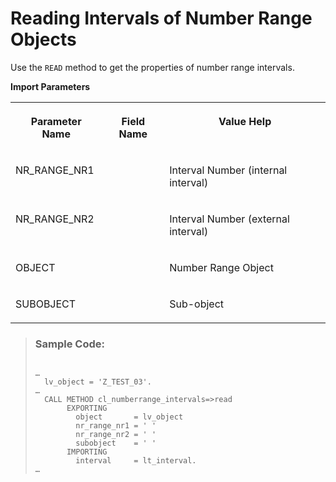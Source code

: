 <!-- loio0cb77ec7fba84084a416688de830dd71 -->

# Reading Intervals of Number Range Objects

Use the `READ` method to get the properties of number range intervals.

**Import Parameters**


<table>
<tr>
<th valign="top">

Parameter Name

</th>
<th valign="top">

Field Name

</th>
<th valign="top">

Value Help

</th>
</tr>
<tr>
<td valign="top">

NR\_RANGE\_NR1

</td>
<td valign="top">

 

</td>
<td valign="top">

Interval Number \(internal interval\)

</td>
</tr>
<tr>
<td valign="top">

NR\_RANGE\_NR2

</td>
<td valign="top">

 

</td>
<td valign="top">

Interval Number \(external interval\)

</td>
</tr>
<tr>
<td valign="top">

OBJECT

</td>
<td valign="top">

 

</td>
<td valign="top">

Number Range Object

</td>
</tr>
<tr>
<td valign="top">

SUBOBJECT

</td>
<td valign="top">

 

</td>
<td valign="top">

Sub-object

</td>
</tr>
</table>

> ### Sample Code:  
> ```
> 
> …
>   lv_object = 'Z_TEST_03'.
> …
>   CALL METHOD cl_numberrange_intervals=>read
>        EXPORTING
>          object       = lv_object
>          nr_range_nr1 = ' '
>          nr_range_nr2 = ' '
>          subobject    = ' '
>        IMPORTING
>          interval     = lt_interval.
> …
> 
> ```

